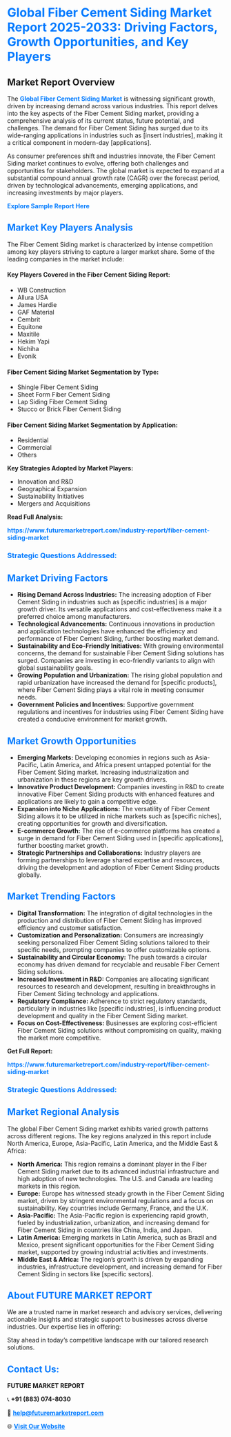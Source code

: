 <h1 style="color: #007BFF;">Global Fiber Cement Siding Market Report 2025-2033: Driving Factors, Growth Opportunities, and Key Players</h1>

<section id="overview">
<h2>Market Report Overview</h2>
<p>The <a href="https://www.futuremarketreport.com/industry-report/fiber-cement-siding-market" style="color: #007BFF; text-decoration: none;"><strong>Global Fiber Cement Siding Market</strong></a> is witnessing significant growth, driven by increasing demand across various industries. This report delves into the key aspects of the Fiber Cement Siding market, providing a comprehensive analysis of its current status, future potential, and challenges. The demand for Fiber Cement Siding has surged due to its wide-ranging applications in industries such as [insert industries], making it a critical component in modern-day [applications].</p>
<p>As consumer preferences shift and industries innovate, the Fiber Cement Siding market continues to evolve, offering both challenges and opportunities for stakeholders. The global market is expected to expand at a substantial compound annual growth rate (CAGR) over the forecast period, driven by technological advancements, emerging applications, and increasing investments by major players.</p>
</section>

<section id="overview">
<p><a href="https://www.futuremarketreport.com/request-sample/reportId=108355" style="color: #007BFF; text-decoration: none;"><strong>Explore Sample Report Here</strong></a></p>
</section>

<section id="key-players">
<h2 style="color: #007BFF;">Market Key Players Analysis</h2>
<p>The Fiber Cement Siding market is characterized by intense competition among key players striving to capture a larger market share. Some of the leading companies in the market include:</p>
<h4>Key Players Covered in the Fiber Cement Siding Report:</h4>
<ul><li>WB Construction</li><li>Allura USA</li><li>James Hardie</li><li>GAF Material</li><li>Cembrit</li><li>Equitone</li><li>Maxitile</li><li>Hekim Yapi</li><li>Nichiha</li><li>Evonik</li></ul>
<h4>Fiber Cement Siding Market Segmentation by Type:</h4>
<ul><li>Shingle Fiber Cement Siding</li><li>Sheet Form Fiber Cement Siding</li><li>Lap Siding Fiber Cement Siding</li><li>Stucco or Brick Fiber Cement Siding</li></ul>

<h4>Fiber Cement Siding Market Segmentation by Application:</h4>
<ul><li>Residential</li><li>Commercial</li><li>Others</li></ul>
<p><strong>Key Strategies Adopted by Market Players:</strong></p>
<ul>
<li>Innovation and R&D</li>
<li>Geographical Expansion</li>
<li>Sustainability Initiatives</li>
<li>Mergers and Acquisitions</li>
</ul>
</section>

<section>
<p><strong>Read Full Analysis: </strong></p><a href="https://www.futuremarketreport.com/industry-report/fiber-cement-siding-market" style="color: #007BFF; text-decoration: none;"><strong>https://www.futuremarketreport.com/industry-report/fiber-cement-siding-market</strong></a>
<h3 style="color: #007BFF;">Strategic Questions Addressed:</h3>
</section>

<section id="driving-factors">
<h2 style="color: #007BFF;">Market Driving Factors</h2>
<ul>
<li><strong>Rising Demand Across Industries:</strong> The increasing adoption of Fiber Cement Siding in industries such as [specific industries] is a major growth driver. Its versatile applications and cost-effectiveness make it a preferred choice among manufacturers.</li>
<li><strong>Technological Advancements:</strong> Continuous innovations in production and application technologies have enhanced the efficiency and performance of Fiber Cement Siding, further boosting market demand.</li>
<li><strong>Sustainability and Eco-Friendly Initiatives:</strong> With growing environmental concerns, the demand for sustainable Fiber Cement Siding solutions has surged. Companies are investing in eco-friendly variants to align with global sustainability goals.</li>
<li><strong>Growing Population and Urbanization:</strong> The rising global population and rapid urbanization have increased the demand for [specific products], where Fiber Cement Siding plays a vital role in meeting consumer needs.</li>
<li><strong>Government Policies and Incentives:</strong> Supportive government regulations and incentives for industries using Fiber Cement Siding have created a conducive environment for market growth.</li>
</ul>
</section>

<section id="growth-opportunities">
<h2 style="color: #007BFF;">Market Growth Opportunities</h2>
<ul>
<li><strong>Emerging Markets:</strong> Developing economies in regions such as Asia-Pacific, Latin America, and Africa present untapped potential for the Fiber Cement Siding market. Increasing industrialization and urbanization in these regions are key growth drivers.</li>
<li><strong>Innovative Product Development:</strong> Companies investing in R&D to create innovative Fiber Cement Siding products with enhanced features and applications are likely to gain a competitive edge.</li>
<li><strong>Expansion into Niche Applications:</strong> The versatility of Fiber Cement Siding allows it to be utilized in niche markets such as [specific niches], creating opportunities for growth and diversification.</li>
<li><strong>E-commerce Growth:</strong> The rise of e-commerce platforms has created a surge in demand for Fiber Cement Siding used in [specific applications], further boosting market growth.</li>
<li><strong>Strategic Partnerships and Collaborations:</strong> Industry players are forming partnerships to leverage shared expertise and resources, driving the development and adoption of Fiber Cement Siding products globally.</li>
</ul>
</section>

<section id="trending-factors">
<h2 style="color: #007BFF;">Market Trending Factors</h2>
<ul>
<li><strong>Digital Transformation:</strong> The integration of digital technologies in the production and distribution of Fiber Cement Siding has improved efficiency and customer satisfaction.</li>
<li><strong>Customization and Personalization:</strong> Consumers are increasingly seeking personalized Fiber Cement Siding solutions tailored to their specific needs, prompting companies to offer customizable options.</li>
<li><strong>Sustainability and Circular Economy:</strong> The push towards a circular economy has driven demand for recyclable and reusable Fiber Cement Siding solutions.</li>
<li><strong>Increased Investment in R&D:</strong> Companies are allocating significant resources to research and development, resulting in breakthroughs in Fiber Cement Siding technology and applications.</li>
<li><strong>Regulatory Compliance:</strong> Adherence to strict regulatory standards, particularly in industries like [specific industries], is influencing product development and quality in the Fiber Cement Siding market.</li>
<li><strong>Focus on Cost-Effectiveness:</strong> Businesses are exploring cost-efficient Fiber Cement Siding solutions without compromising on quality, making the market more competitive.</li>
</ul>
</section>

<section>
<p><strong>Get Full Report: </strong></p><a href="https://www.futuremarketreport.com/industry-report/fiber-cement-siding-market" style="color: #007BFF; text-decoration: none;"><strong>https://www.futuremarketreport.com/industry-report/fiber-cement-siding-market</strong></a>
<h3 style="color: #007BFF;">Strategic Questions Addressed:</h3>
</section>


<section id="regional-analysis">
<h2 style="color: #007BFF;">Market Regional Analysis</h2>
<p>The global Fiber Cement Siding market exhibits varied growth patterns across different regions. The key regions analyzed in this report include North America, Europe, Asia-Pacific, Latin America, and the Middle East & Africa:</p>
<ul>
<li><strong>North America:</strong> This region remains a dominant player in the Fiber Cement Siding market due to its advanced industrial infrastructure and high adoption of new technologies. The U.S. and Canada are leading markets in this region.</li>
<li><strong>Europe:</strong> Europe has witnessed steady growth in the Fiber Cement Siding market, driven by stringent environmental regulations and a focus on sustainability. Key countries include Germany, France, and the U.K.</li>
<li><strong>Asia-Pacific:</strong> The Asia-Pacific region is experiencing rapid growth, fueled by industrialization, urbanization, and increasing demand for Fiber Cement Siding in countries like China, India, and Japan.</li>
<li><strong>Latin America:</strong> Emerging markets in Latin America, such as Brazil and Mexico, present significant opportunities for the Fiber Cement Siding market, supported by growing industrial activities and investments.</li>
<li><strong>Middle East & Africa:</strong> The region’s growth is driven by expanding industries, infrastructure development, and increasing demand for Fiber Cement Siding in sectors like [specific sectors].</li>
</ul>
</section>

<footer>
<h2 style="color: #007BFF;">About FUTURE MARKET REPORT</h2>
<p>We are a trusted name in market research and advisory services, delivering actionable insights and strategic support to businesses across diverse industries. Our expertise lies in offering:</p>

<p>Stay ahead in today’s competitive landscape with our tailored research solutions.</p>

<h2 style="color: #007BFF;">Contact Us:</h2>
<p><strong>FUTURE MARKET REPORT</strong></p>
<p>📞 <strong>+91 (883) 074-8030</strong></p>
<p>📧 <strong><a href="mailto:help@futuremarketreport.com" style="color: #007BFF;">help@futuremarketreport.com</a></strong></p>
<p>🌐 <strong><a href="https://www.futuremarketreport.com/" style="color: #007BFF;">Visit Our Website</a></strong></p>
</footer>
